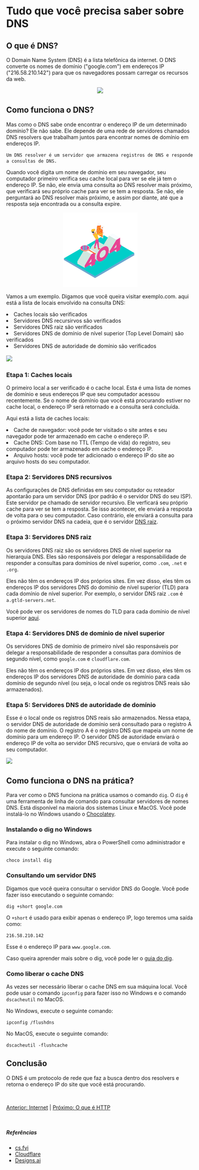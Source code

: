 # Tudo que você precisa saber sobre DNS

## O que é DNS?

O Domain Name System (DNS) é a lista telefônica da internet. O DNS converte os nomes de domínio ("google.com") em endereços IP ("216.58.210.142") para que os navegadores possam carregar os recursos da web.

<center>
<img src="https://cf-assets.www.cloudflare.com/slt3lc6tev37/5exJlPlwAT2kQCITQhrIi9/1f771294e218b64c0490e83968075766/what_is_dns.png" width="400px">
</center>

## Como funciona o DNS?

Mas como o DNS sabe onde encontrar o endereço IP de um determinado domínio? Ele não sabe. Ele depende de uma rede de servidores chamados DNS resolvers que trabalham juntos para encontrar nomes de domínio em endereços IP.

```
Um DNS resolver é um servidor que armazena registros de DNS e responde a consultas de DNS.
```

Quando você digita um nome de domínio em seu navegador, seu computador primeiro verifica seu cache local para ver se ele já tem o endereço IP. Se não, ele envia uma consulta ao DNS resolver mais próximo, que verificará seu próprio cache para ver se tem a resposta. Se não, ele perguntará ao DNS resolver mais próximo, e assim por diante, até que a resposta seja encontrada ou a consulta expire.

<center>
<img src="../img/404.png" height="200px">
</center>

Vamos a um exemplo. Digamos que você queira visitar exemplo.com. aqui está a lista de locais envolvido na consulta DNS:

<li> Caches locais são verificados </li>
<li> Servidores DNS recursirvos são verificados </li>
<li> Servidores DNS raiz são verificados </li>
<li> Servidores DNS de domínio de nível superior (Top Level Domain) são verificados </li>
<li> Servidores DNS de autoridade de domínio são verificados </li>

<br>

<img src="https://cf-assets.www.cloudflare.com/slt3lc6tev37/3NOmAzkfPG8FTA8zLc7Li8/8efda230b212c0de2d3bbcb408507b1e/dns_record_request_sequence_recursive_resolver.png">

### Etapa 1: Caches locais

O primeiro local a ser verificado é o cache local. Esta é uma lista de nomes de domínio e seus endereços IP que seu computador acessou recentemente. Se o nome de domínio que você está procurando estiver no cache local, o endereço IP será retornado e a consulta será concluída.

Aqui está a lista de caches locais:

<li> Cache de navegador: você pode ter visitado o site antes e seu navegador pode ter armazenado em cache o endereço IP. </li>
<li> Cache DNS: Com base no TTL (Tempo de vida) do registro, seu computador pode ter armazenado em cache o endereço IP. </li>
<li> Arquivo hosts: você pode ter adicionado o endereço IP do site ao arquivo hosts do seu computador. </li>

### Etapa 2: Servidores DNS recursivos

As configurações de DNS definidas em seu computador ou roteador apontarão para um servidor DNS (por padrão é o servidor DNS do seu ISP). Este servidor pe chamado de servidor recursivo. Ele verficará seu próprio cache para ver se tem a resposta. Se isso acontecer, ele enviará a resposta de volta para o seu computador. Caso contrário, ele enviará a consulta para o próximo servidor DNS na cadeia, que é o servidor [DNS raiz](#etapa-3-servidores-dns-raiz).

### Etapa 3: Servidores DNS raiz

Os servidores DNS raiz são os servidores DNS de nível superior na hierarquia DNS. Eles são responsáveis por delegar a responsabilidade de responder a consultas para domínios de nível superior, como `.com`, `.net` e `.org`.

Eles não têm os endereços IP dos próprios sites. Em vez disso, eles têm os endereços IP dos servidores DNS do domínio de nível superior (TLD) para cada domínio de nível superior. Por exemplo, o servidor DNS raiz `.com` é `a.gtld-servers.net`. 

Você pode ver os servidores de nomes do TLD para cada domínio de nível superior [aqui](https://www.iana.org/domains/root/servers).

### Etapa 4: Servidores DNS de domínio de nível superior

Os servidores DNS de domínio de primeiro nível são responsáveis por delegar a responsabilidade de responder a consultas para domínios de segundo nível, como `google.com` e `cloudflare.com`. 

Eles não têm os endereços IP dos próprios sites. Em vez disso, eles têm os endereços IP dos servidores DNS de autoridade de domínio para cada domínio de segundo nível (ou seja, o local onde os registros DNS reais são armazenados).

### Etapa 5: Servidores DNS de autoridade de domínio

Esse é o local onde os registros DNS reais são armazenados. Nessa etapa, o servidor DNS de autoridade de domínio será consultado para o registro A do nome de domínio. O registro A é o registro DNS que mapeia um nome de domínio para um endereço IP. O servidor DNS de autoridade enviará o endereço IP de volta ao servidor DNS recursivo, que o enviará de volta ao seu computador.

<img src="https://cf-assets.www.cloudflare.com/slt3lc6tev37/1NzaAqpEFGjqTZPAS02oNv/bf7b3f305d9c35bde5c5b93a519ba6d5/what_is_a_dns_server_dns_lookup.png">

## Como funciona o DNS na prática?

Para ver como o DNS funciona na prática usamos o comando `dig`. O `dig` é uma ferramenta de linha de comando para consultar servidores de nomes DNS. Está disponível na maioria dos sistemas Linux e MacOS. Você pode instalá-lo no Windows usando o [Chocolatey](https://chocolatey.org/).

### Instalando o dig no Windows

Para instalar o dig no Windows, abra o PowerShell como administrador e execute o seguinte comando:

```
choco install dig
```

### Consultando um servidor DNS

Digamos que você queira consultar o servidor DNS do Google. Você pode fazer isso executando o seguinte comando:

```
dig +short google.com
```

O `+short` é usado para exibir apenas o endereço IP, logo teremos uma saída como:

```
216.58.210.142
```

Esse é o endereço IP para `www.google.com`. 

Caso queira aprender mais sobre o dig, você pode ler o [guia do dig](https://linux.die.net/man/1/dig).

### Como liberar o cache DNS

As vezes ser necessário liberar o cache DNS em sua máquina local. Você pode usar o comando `ipconfig` para fazer isso no Windows e o comando `dscacheutil` no MacOS.

No Windows, execute o seguinte comando:

```
ipconfig /flushdns
```

No MacOS, execute o seguinte comando:
```
dscacheutil -flushcache
```

## Conclusão

O DNS é um protocolo de rede que faz a busca dentro dos resolvers e retorna o endereço IP do site que você está procurando. 

<br>

[Anterior: Internet](/Internet.md) | [Próximo: O que é HTTP](/Internet/HTTP.md)

<br>

##### Referências
* [cs.fyi](https://cs.fyi/guide/everything-you-need-to-know-about-dns)
* [Cloudflare](https://www.cloudflare.com/learning/dns/what-is-dns/)
* [Designs.ai](https://designs.ai/)


